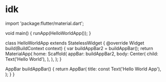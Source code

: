 # idk
import 'package:flutter/material.dart';

void main() {
  runApp(HelloWorldApp());
}

class HelloWorldApp extends StatelessWidget {
  @override
  Widget build(BuildContext context) {
    var buildAppBar2 = buildAppBar();
    return MaterialApp(
      home: Scaffold(
        appBar: buildAppBar2,
        body: Center(
          child: Text('Hello World'),
        ),
      ),
    );
  }

  AppBar buildAppBar() {
    return AppBar(
      title: const Text('Hello World App'),
    );
  }
}
